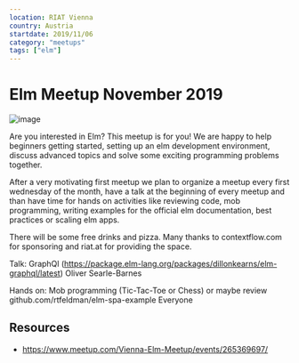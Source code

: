 ```yaml
---
location: RIAT Vienna
country: Austria
startdate: 2019/11/06
category: "meetups"
tags: ["elm"]
---
```


# Elm Meetup November 2019

![image](https://images.unsplash.com/photo-1488590528505-98d2b5aba04b?ixlib=rb-1.2.1&ixid=eyJhcHBfaWQiOjEyMDd9&auto=format&fit=crop&w=1350&q=80)

Are you interested in Elm? This meetup is for you! We are happy to help beginners getting started, setting up an elm development environment, discuss advanced topics and solve some exciting programming problems together.

After a very motivating first meetup we plan to organize a meetup every first wednesday of the month, have a talk at the beginning of every meetup and than have time for hands on activities like reviewing code, mob programming, writing examples for the official elm documentation, best practices or scaling elm apps.

There will be some free drinks and pizza. Many thanks to contextflow.com for sponsoring and riat.at for providing the space.

Talk:
GraphQl (https://package.elm-lang.org/packages/dillonkearns/elm-graphql/latest)
Oliver Searle-Barnes

Hands on:
Mob programming (Tic-Tac-Toe or Chess) or maybe review github.com/rtfeldman/elm-spa-example
Everyone

## Resources
* https://www.meetup.com/Vienna-Elm-Meetup/events/265369697/


